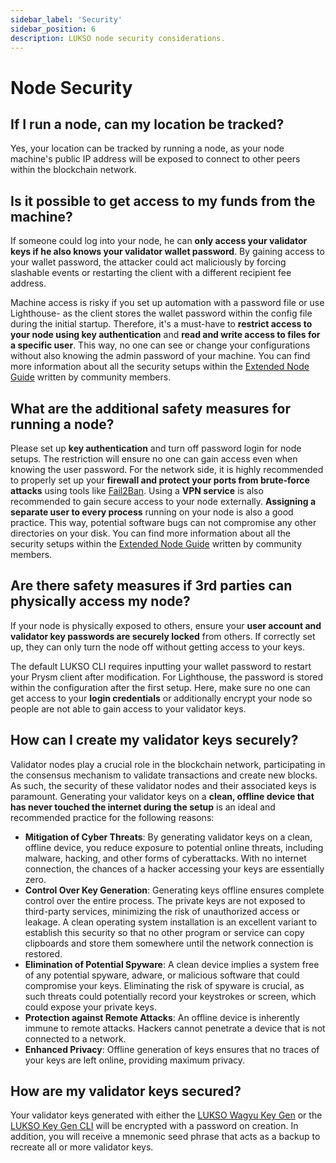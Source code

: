 ```yaml
---
sidebar_label: 'Security'
sidebar_position: 6
description: LUKSO node security considerations.
---
```


# Node Security

## If I run a node, can my location be tracked?

Yes, your location can be tracked by running a node, as your node machine's public IP address will be exposed to connect to other peers within the blockchain network.

## Is it possible to get access to my funds from the machine?

If someone could log into your node, he can **only access your validator keys if he also knows your validator wallet password**. By gaining access to your wallet password, the attacker could act maliciously by forcing slashable events or restarting the client with a different recipient fee address.

Machine access is risky if you set up automation with a password file or use Lighthouse- as the client stores the wallet password within the config file during the initial startup. Therefore, it's a must-have to **restrict access to your node using key authentication** and **read and write access to files for a specific user**. This way, no one can see or change your configurations without also knowing the admin password of your machine. You can find more information about all the security setups within the [Extended Node Guide](https://docs.luksoverse.io/docs/) written by community members.

## What are the additional safety measures for running a node?

Please set up **key authentication** and turn off password login for node setups. The restriction will ensure no one can gain access even when knowing the user password. For the network side, it is highly recommended to properly set up your **firewall and protect your ports from brute-force attacks** using tools like [Fail2Ban](https://www.fail2ban.org/). Using a **VPN service** is also recommended to gain secure access to your node externally. **Assigning a separate user to every process** running on your node is also a good practice. This way, potential software bugs can not compromise any other directories on your disk. You can find more information about all the security setups within the [Extended Node Guide](https://docs.luksoverse.io/docs/) written by community members.

## Are there safety measures if 3rd parties can physically access my node?

If your node is physically exposed to others, ensure your **user account and validator key passwords are securely locked** from others. If correctly set up, they can only turn the node off without getting access to your keys.

The default LUKSO CLI requires inputting your wallet password to restart your Prysm client after modification. For Lighthouse, the password is stored within the configuration after the first setup. Here, make sure no one can get access to your **login credentials** or additionally encrypt your node so people are not able to gain access to your validator keys.

## How can I create my validator keys securely?

Validator nodes play a crucial role in the blockchain network, participating in the consensus mechanism to validate transactions and create new blocks. As such, the security of these validator nodes and their associated keys is paramount. Generating your validator keys on a **clean, offline device that has never touched the internet during the setup** is an ideal and recommended practice for the following reasons:

- **Mitigation of Cyber Threats**: By generating validator keys on a clean, offline device, you reduce exposure to potential online threats, including malware, hacking, and other forms of cyberattacks. With no internet connection, the chances of a hacker accessing your keys are essentially zero.
- **Control Over Key Generation**: Generating keys offline ensures complete control over the entire process. The private keys are not exposed to third-party services, minimizing the risk of unauthorized access or leakage. A clean operating system installation is an excellent variant to establish this security so that no other program or service can copy clipboards and store them somewhere until the network connection is restored.
- **Elimination of Potential Spyware**: A clean device implies a system free of any potential spyware, adware, or malicious software that could compromise your keys. Eliminating the risk of spyware is crucial, as such threats could potentially record your keystrokes or screen, which could expose your private keys.
- **Protection against Remote Attacks**: An offline device is inherently immune to remote attacks. Hackers cannot penetrate a device that is not connected to a network.
- **Enhanced Privacy**: Offline generation of keys ensures that no traces of your keys are left online, providing maximum privacy.

## How are my validator keys secured?

Your validator keys generated with either the [LUKSO Wagyu Key Gen](https://github.com/lukso-network/tools-wagyu-key-gen) or the [LUKSO Key Gen CLI](https://github.com/lukso-network/tools-key-gen-cli) will be encrypted with a password on creation. In addition, you will receive a mnemonic seed phrase that acts as a backup to recreate all or more validator keys.
